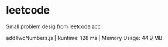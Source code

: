# leetcode
Small problem desig from leetcode acc

addTwoNumbers.js | Runtime: 128 ms | Memory Usage: 44.9 MB
